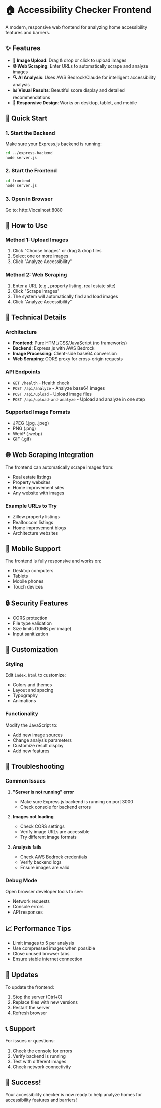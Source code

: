 # 🏠 Accessibility Checker Frontend

A modern, responsive web frontend for analyzing home accessibility features and barriers.

## ✨ Features

- **📸 Image Upload**: Drag & drop or click to upload images
- **🌐 Web Scraping**: Enter URLs to automatically scrape and analyze images
- **🔍 AI Analysis**: Uses AWS Bedrock/Claude for intelligent accessibility analysis
- **📊 Visual Results**: Beautiful score display and detailed recommendations
- **📱 Responsive Design**: Works on desktop, tablet, and mobile

## 🚀 Quick Start

### 1. Start the Backend
Make sure your Express.js backend is running:
```bash
cd ../express-backend
node server.js
```

### 2. Start the Frontend
```bash
cd frontend
node server.js
```

### 3. Open in Browser
Go to: http://localhost:8080

## 🎯 How to Use

### Method 1: Upload Images
1. Click "Choose Images" or drag & drop files
2. Select one or more images
3. Click "Analyze Accessibility"

### Method 2: Web Scraping
1. Enter a URL (e.g., property listing, real estate site)
2. Click "Scrape Images"
3. The system will automatically find and load images
4. Click "Analyze Accessibility"

## 🔧 Technical Details

### Architecture
- **Frontend**: Pure HTML/CSS/JavaScript (no frameworks)
- **Backend**: Express.js with AWS Bedrock
- **Image Processing**: Client-side base64 conversion
- **Web Scraping**: CORS proxy for cross-origin requests

### API Endpoints
- `GET /health` - Health check
- `POST /api/analyze` - Analyze base64 images
- `POST /api/upload` - Upload image files
- `POST /api/upload-and-analyze` - Upload and analyze in one step

### Supported Image Formats
- JPEG (.jpg, .jpeg)
- PNG (.png)
- WebP (.webp)
- GIF (.gif)

## 🌐 Web Scraping Integration

The frontend can automatically scrape images from:
- Real estate listings
- Property websites
- Home improvement sites
- Any website with images

### Example URLs to Try
- Zillow property listings
- Realtor.com listings
- Home improvement blogs
- Architecture websites

## 📱 Mobile Support

The frontend is fully responsive and works on:
- Desktop computers
- Tablets
- Mobile phones
- Touch devices

## 🔒 Security Features

- CORS protection
- File type validation
- Size limits (10MB per image)
- Input sanitization

## 🎨 Customization

### Styling
Edit `index.html` to customize:
- Colors and themes
- Layout and spacing
- Typography
- Animations

### Functionality
Modify the JavaScript to:
- Add new image sources
- Change analysis parameters
- Customize result display
- Add new features

## 🐛 Troubleshooting

### Common Issues

1. **"Server is not running" error**
   - Make sure Express.js backend is running on port 3000
   - Check console for backend errors

2. **Images not loading**
   - Check CORS settings
   - Verify image URLs are accessible
   - Try different image formats

3. **Analysis fails**
   - Check AWS Bedrock credentials
   - Verify backend logs
   - Ensure images are valid

### Debug Mode
Open browser developer tools to see:
- Network requests
- Console errors
- API responses

## 📈 Performance Tips

- Limit images to 5 per analysis
- Use compressed images when possible
- Close unused browser tabs
- Ensure stable internet connection

## 🔄 Updates

To update the frontend:
1. Stop the server (Ctrl+C)
2. Replace files with new versions
3. Restart the server
4. Refresh browser

## 📞 Support

For issues or questions:
1. Check the console for errors
2. Verify backend is running
3. Test with different images
4. Check network connectivity

## 🎉 Success!

Your accessibility checker is now ready to help analyze homes for accessibility features and barriers!

